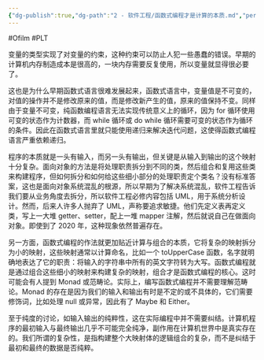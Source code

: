 ```yaml
---
{"dg-publish":true,"dg-path":"2 - 软件工程/函数式编程才是计算的本质.md","permalink":"/2 - 软件工程/函数式编程才是计算的本质/","created":"2022-07-09T23:05:44.000+08:00","updated":"2025-05-15T14:31:11.000+08:00"}
---
```


#Ofilm #PLT 

变量的类型实现了对变量的约束，这种约束可以防止人犯一些愚蠢的错误。早期的计算机内存制造成本是很高的，一块内存需要反复使用，所以变量就显得很必要了。

这也是为什么早期函数式语言很难发展起来，函数式语言中，变量值是不可变的，对值的操作并不是修改原来的值，而是修改新产生的值，原来的值保持不变。同样由于变量不可变，纯函数编程语言无法实现传统意义上的循环，因为 for 循环使用可变的状态作为计数器，而 while 循环或 do while 循环需要可变的状态作为循环的条件。因此在函数式语言里就只能使用递归来解决迭代问题，这使得函数式编程语言严重依赖递归。

程序的本质就是一头有输入，而另一头有输出，但关键是从输入到输出的这个映射十分复杂。面向对象的方法是将处理职责拆分到不同的类，然后组合和复用这些类来构建程序，但如何拆分和如何给这些细小部分的处理职责定个类名？没有标准答案，这也是面向对象系统混乱的根源，所以早期为了解决系统混乱，软件工程告诉我们要从业务角度去拆分，所以软件工程必修内容包括 UML，用于系统分析设计。然而，后来人许多人抛弃了 UML，声称要追求敏捷。他们先定义表再定义类，写上一大堆 getter、setter，配上一堆 mapper 注解，然后就说自己在做面向对象。即使到了 2020 年，这种现象依然普遍存在。

另一方面，函数式编程的作法就更加贴近计算与组合的本质，它将复杂的映射拆分为小的映射，这些映射通常以计算命名，比如一个 toUpperCase 函数，名字就明确地表达了它的职责：将输入的字符串中所有的英文字符转为大写。函数式编程就是通过组合这些细小的映射来构建复杂的映射，组合才是函数式编程的核心。这时可能会有人提到 Monad 或范畴论。实际上，编写函数式编程并不需要理解范畴论。Monad 的存在是因为我们的输入和输出有时是不定的或不具体的，它们需要修饰词，比如处理 null 或异常，因此有了 Maybe 和 Either。

至于纯度的讨论，如输入输出的纯粹性，这在实际编程中并不需要纠结。计算机程序的最初输入与最终输出几乎不可能完全纯净，副作用在计算机世界中是真实存在的。我们所谓的复杂性，是指构建整个大映射体的逻辑组合的复杂，而不是纠结于最初和最终的数据是否纯粹。